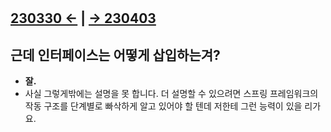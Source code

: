 ﻿#

## [230330 ←](../../230130-_Spring/230330/) | [→ 230403](../../230130-_Spring/230403/)

## 근데 인터페이스는 어떻게 삽입하는겨?

- **잘.**
- 사실 그렇게밖에는 설명을 못 합니다. 더 설명할 수 있으려면 스프링 프레임워크의 작동 구조를 단계별로 빠삭하게 알고 있어야 할 텐데 저한테 그런 능력이 있을 리가요.
